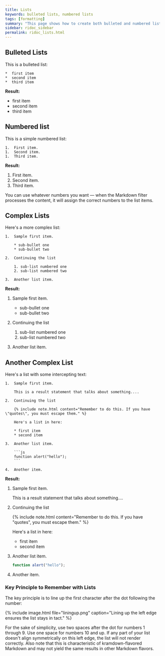 ```yaml
---
title: Lists
keywords: bulleted lists, numbered lists
tags: [formatting]
summary: "This page shows how to create both bulleted and numbered lists"
sidebar: ridoc_sidebar
permalink: ridoc_lists.html
---
```


## Bulleted Lists

This is a bulleted list:

```
*  first item
*  second item
*  third item
```

**Result:**

*  first item
*  second item
*  third item


## Numbered list

This is a simple numbered list:

```
1.  First item.
1.  Second item.
1.  Third item.
```

**Result:**

1.  First item.
1.  Second item.
1.  Third item.

You can use whatever numbers you want &mdash; when the Markdown filter processes the content, it will assign the correct numbers to the list items.

## Complex Lists

Here's a more complex list:

```
1.  Sample first item.

    * sub-bullet one
    * sub-bullet two

2.  Continuing the list

    1. sub-list numbered one
    2. sub-list numbered two

3.  Another list item.
```

**Result:**

1.  Sample first item.

    * sub-bullet one
    * sub-bullet two

2.  Continuing the list

    1. sub-list numbered one
    2. sub-list numbered two

3.  Another list item.

## Another Complex List

Here's a list with some intercepting text:

```
1.  Sample first item.

    This is a result statement that talks about something....

2.  Continuing the list

    {% include note.html content="Remember to do this. If you have \"quotes\", you must escape them." %}

    Here's a list in here:

    * first item
    * second item

3.  Another list item.

    ```js
    function alert("hello");
    ```

4.  Another item.
```

**Result:**

1.  Sample first item.

    This is a result statement that talks about something....

2.  Continuing the list

    {% include note.html content="Remember to do this. If you have \"quotes\", you must escape them." %}

    Here's a list in here:

    * first item
    * second item

3.  Another list item.

    ```js
    function alert("hello");
    ```

4.  Another item.

### Key Principle to Remember with Lists

The key principle is to line up the first character after the dot following the number:

{% include image.html file="liningup.png" caption="Lining up the left edge ensures the list stays in tact." %}

For the sake of simplicity, use two spaces after the dot for numbers 1 through 9. Use one space for numbers 10 and up. If any part of your list doesn't align symmetrically on this left edge, the list will not render correctly. Also note that this is characteristic of kramdown-flavored Markdown and may not yield the same results in other Markdown flavors.
